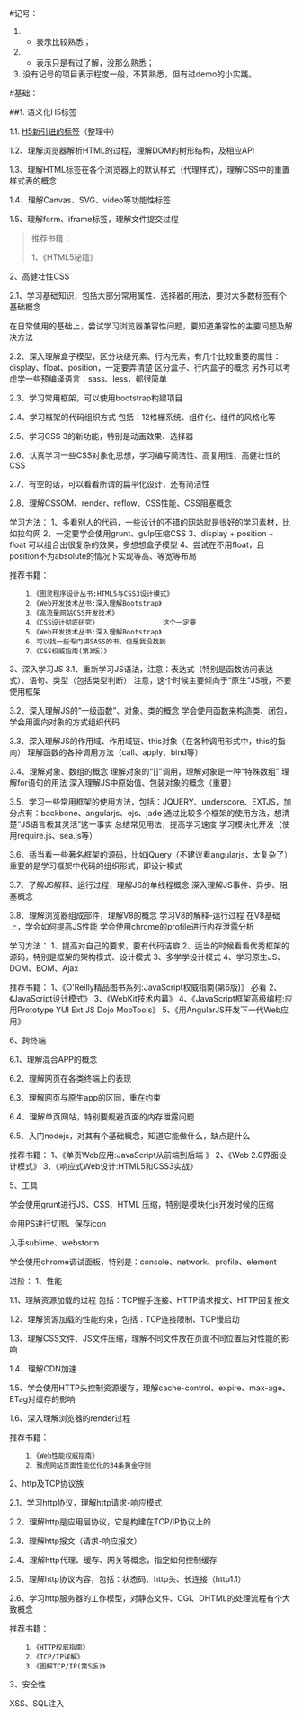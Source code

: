#记号：
1. + 表示比较熟悉；
2. - 表示只是有过了解，没那么熟悉；
3. 没有记号的项目表示程度一般，不算熟悉，但有过demo的小实践。

#基础：

##1. 语义化H5标签

1.1. [H5新引进的标签](1/1.1/)（整理中）

1.2、理解浏览器解析HTML的过程，理解DOM的树形结构，及相应API

1.3、理解HTML标签在各个浏览器上的默认样式（代理样式），理解CSS中的重置样式表的概念

1.4、理解Canvas、SVG、video等功能性标签

1.5、理解form、iframe标签，理解文件提交过程


> 推荐书籍：
> 
> 1、《HTML5秘籍》

2、高健壮性CSS

2.1、学习基础知识，包括大部分常用属性、选择器的用法，要对大多数标签有个基础概念

在日常使用的基础上，尝试学习浏览器兼容性问题，要知道兼容性的主要问题及解决方法

2.2、深入理解盒子模型，区分块级元素、行内元素，有几个比较重要的属性：
        display、float、position，一定要弄清楚
        区分盒子、行内盒子的概念
        另外可以考虑学一些预编译语言：sass、less，都很简单

2.3、学习常用框架，可以使用bootstrap构建项目

2.4、学习框架的代码组织方式
        包括：12格栅系统、组件化、组件的风格化等

2.5、学习CSS 3的新功能，特别是动画效果、选择器

2.6、认真学习一些CSS对象化思想，学习编写简洁性、高复用性、高健壮性的CSS

2.7、有空的话，可以看看所谓的扁平化设计，还有简洁性

2.8、理解CSSOM、render、reflow、CSS性能、CSS阻塞概念

学习方法：
        1、多看别人的代码，一些设计的不错的网站就是很好的学习素材，比如拉勾网
        2、一定要学会使用grunt、gulp压缩CSS
        3、display + position + float 可以组合出很复杂的效果，多想想盒子模型
        4、尝试在不用float，且position不为absolute的情况下实现等高、等宽等布局

推荐书籍：

        1、《图灵程序设计丛书:HTML5与CSS3设计模式》
        2、《Web开发技术丛书:深入理解Bootstrap》        
        3、《高流量网站CSS开发技术》
        4、《CSS设计彻底研究》                这个一定要        
        5、《Web开发技术丛书:深入理解Bootstrap》
        6、可以找一些专门讲SASS的书，但是我没找到
        7、《CSS权威指南(第3版)》

3、深入学习JS
3.1、重新学习JS语法，注意：表达式（特别是函数访问表达式）、语句、类型（包括类型判断）
        注意，这个时候主要倾向于“原生”JS哦，不要使用框架

3.2、深入理解JS的“一级函数”、对象、类的概念
        学会使用函数来构造类、闭包，学会用面向对象的方式组织代码

3.3、深入理解JS的作用域、作用域链、this对象（在各种调用形式中，this的指向）
        理解函数的各种调用方法（call、apply、bind等）

3.4、理解对象、数组的概念
        理解对象的“[]”调用，理解对象是一种“特殊数组”
        理解for语句的用法
        深入理解JS中原始值、包装对象的概念（重要）

3.5、学习一些常用框架的使用方法，包括：JQUERY、underscore、EXTJS，加分点有：backbone、angularjs、ejs、jade
        通过比较多个框架的使用方法，想清楚“JS语言极其灵活”这一事实
        总结常见用法，提高学习速度
        学习模块化开发（使用require.js、sea.js等）

3.6、适当看一些著名框架的源码，比如jQuery（不建议看angularjs，太复杂了）
        重要的是学习框架中代码的组织形式，即设计模式

3.7、了解JS解释、运行过程，理解JS的单线程概念
        深入理解JS事件、异步、阻塞概念

3.8、理解浏览器组成部件，理解V8的概念
        学习V8的解释-运行过程
        在V8基础上，学会如何提高JS性能
        学会使用chrome的profile进行内存泄露分析

学习方法：
        1、提高对自己的要求，要有代码洁癖
        2、适当的时候看看优秀框架的源码，特别是框架的架构模式、设计模式
        3、多学学设计模式
        4、学习原生JS、DOM、BOM、Ajax

推荐书籍：
        1、《O'Reilly精品图书系列:​JavaScript权威指南(​第6版)》        必看
        2、《JavaScript设计模式》
        3、《WebKit技术内幕》
        4、《JavaScript框架高级编​程:应用Prototype YUI Ext JS Dojo MooTools》
        5、《用AngularJS开发下一代Web应用》

6、跨终端

6.1、理解混合APP的概念

6.2、理解网页在各类终端上的表现

6.3、理解网页与原生app的区同，重在约束

6.4、理解单页网站，特别要规避页面的内存泄露问题

6.5、入门nodejs，对其有个基础概念，知道它能做什么，缺点是什么

推荐书籍：
        1、《单页Web应用:JavaScript从前端到后端 》
        2、《Web 2.0界面设计模式》
        3、《响应式Web设计:HTML5和​CSS3实战》

5、工具

学会使用grunt进行JS、CSS、HTML 压缩，特别是模块化js开发时候的压缩

会用PS进行切图、保存icon

入手sublime、webstorm

学会使用chrome调试面板，特别是：console、network、profile、element

进阶：
1、性能

1.1、理解资源加载的过程
        包括：TCP握手连接、HTTP请求报文、HTTP回复报文

1.2、理解资源加载的性能约束，包括：TCP连接限制、TCP慢启动

1.3、理解CSS文件、JS文件压缩，理解不同文件放在页面不同位置后对性能的影响

1.4、理解CDN加速

1.5、学会使用HTTP头控制资源缓存，理解cache-control、expire、max-age、ETag对缓存的影响

1.6、深入理解浏览器的render过程

推荐书籍：

        1、《Web性能权威指南》
        2、雅虎网站页面性能优化的34条黄金守则

2、http及TCP协议族

2.1、学习http协议，理解http请求-响应模式

2.2、理解http是应用层协议，它是构建在TCP/IP协议上的

2.3、理解http报文（请求-响应报文）

2.4、理解http代理、缓存、网关等概念，指定如何控制缓存

2.5、理解http协议内容，包括：状态码、http头、长连接（http1.1）

2.6、学习http服务器的工作模型，对静态文件、CGI、DHTML的处理流程有个大致概念

推荐书籍：

        1、《HTTP权威指南》
        2、《TCP/IP详解》
        3、《图解TCP/IP(第5版)》

3、安全性

XSS、SQL注入